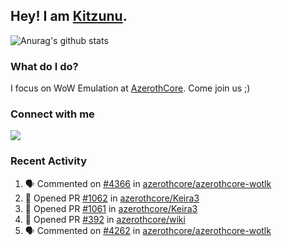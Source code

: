 ## Hey! I am [Kitzunu](https://Github.com/Kitzunu).

![Anurag's github stats](https://github-readme-stats.kitzunu.vercel.app/api?username=Kitzunu&show_icons=true)

### What do I do?

I focus on WoW Emulation at [AzerothCore](https://Github.com/AzerothCore). Come join us ;)

### Connect with me
[![](https://img.shields.io/badge/AzerothCore%20Discord-Connect%20with%20me!-green)](https://discord.com/invite/gkt4y2x)

### Recent Activity

<!--START_SECTION:activity-->
1. 🗣 Commented on [#4366](https://github.com/azerothcore/azerothcore-wotlk/issues/4366) in [azerothcore/azerothcore-wotlk](https://github.com/azerothcore/azerothcore-wotlk)
2. 💪 Opened PR [#1062](https://github.com/azerothcore/Keira3/pull/1062) in [azerothcore/Keira3](https://github.com/azerothcore/Keira3)
3. 💪 Opened PR [#1061](https://github.com/azerothcore/Keira3/pull/1061) in [azerothcore/Keira3](https://github.com/azerothcore/Keira3)
4. 💪 Opened PR [#392](https://github.com/azerothcore/wiki/pull/392) in [azerothcore/wiki](https://github.com/azerothcore/wiki)
5. 🗣 Commented on [#4262](https://github.com/azerothcore/azerothcore-wotlk/issues/4262) in [azerothcore/azerothcore-wotlk](https://github.com/azerothcore/azerothcore-wotlk)
<!--END_SECTION:activity-->

